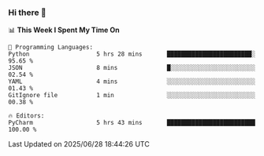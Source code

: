 ### Hi there 👋

<!--
**asdf12303116/asdf12303116** is a ✨ _special_ ✨ repository because its `README.md` (this file) appears on your GitHub profile.

Here are some ideas to get you started:

- 🔭 I’m currently working on ...
- 🌱 I’m currently learning ...
- 👯 I’m looking to collaborate on ...
- 🤔 I’m looking for help with ...
- 💬 Ask me about ...
- 📫 How to reach me: ...
- 😄 Pronouns: ...
- ⚡ Fun fact: ...
-->

<!--START_SECTION:waka-->
📊 **This Week I Spent My Time On** 

```text
💬 Programming Languages: 
Python                   5 hrs 28 mins       ████████████████████████░   95.65 % 
JSON                     8 mins              █░░░░░░░░░░░░░░░░░░░░░░░░   02.54 % 
YAML                     4 mins              ░░░░░░░░░░░░░░░░░░░░░░░░░   01.43 % 
GitIgnore file           1 min               ░░░░░░░░░░░░░░░░░░░░░░░░░   00.38 % 

🔥 Editors: 
PyCharm                  5 hrs 43 mins       █████████████████████████   100.00 % 
```


 Last Updated on 2025/06/28 18:44:26 UTC
<!--END_SECTION:waka-->
